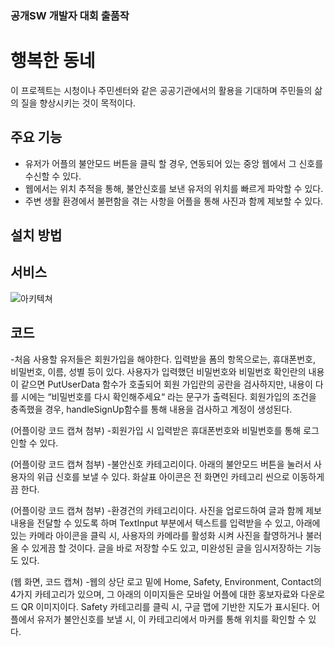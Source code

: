 ### 공개SW 개발자 대회 출품작

# 행복한 동네
이 프로젝트는 시청이나 주민센터와 같은 공공기관에서의 활용을 기대하며
주민들의 삶의 질을 향상시키는 것이 목적이다.

## 주요 기능

* 유저가 어플의 불안모드 버튼을 클릭 할 경우, 연동되어 있는 중앙 웹에서 그 신호를 수신할 수 있다.
* 웹에서는 위치 추적을 통해, 불안신호를 보낸 유저의 위치를 빠르게 파악할 수 있다.
* 주변 생활 환경에서 불편함을 겪는 사항을 어플을 통해 사진과 함께 제보할 수 있다.

## 설치 방법

## 서비스

![아키텍쳐](https://github.com/hyuntall/Activate/issues/2#issue-991137612)

## 코드


-처음 사용할 유저들은 회원가입을 해야한다.
입력받을 폼의 항목으로는, 휴대폰번호, 비밀번호, 이름, 성별 등이 있다.
사용자가 입력했던 비밀번호와 비밀번호 확인란의 내용이 같으면 PutUserData 함수가 호출되어 회원 가입란의 공란을 검사하지만, 내용이 다를 시에는 “비밀번호를 다시 확인해주세요“
라는 문구가 출력된다.
회원가입의 조건을 충족했을 경우, handleSignUp함수를 통해 내용을 검사하고 계정이 생성된다. 

(어플이랑 코드 캡쳐 첨부)
-회원가입 시 입력받은 휴대폰번호와 비밀번호를 통해 로그인할 수 있다.

(어플이랑 코드 캡쳐 첨부)
-불안신호 카테고리이다.
아래의 불안모드 버튼을 눌러서 사용자의 위급 신호를 보낼 수 있다.
화살표 아이콘은 전 화면인 카테고리 씬으로 이동하게끔 한다.

(어플이랑 코드 캡쳐 첨부)
-환경건의 카테고리이다.
사진을 업로드하여 글과 함께 제보내용을 전달할 수 있도록 하며
TextInput 부분에서 텍스트를 입력받을 수 있고,
아래에 있는 카메라 아이콘을 클릭 시, 사용자의 카메라를 활성화 시켜
사진을 촬영하거나 불러올 수 있게끔 할 것이다.
글을 바로 저장할 수도 있고, 미완성된 글을 임시저장하는 기능도 있다.



(웹 화면, 코드 캡쳐)
-웹의 상단 로고 밑에 Home, Safety, Environment, Contact의
4가지 카테고리가 있으며,
그 아래의 이미지들은 모바일 어플에 대한 홍보자료와 다운로드 QR 이미지이다.
Safety 카테고리를 클릭 시, 구글 맵에 기반한 지도가 표시된다.
어플에서 유저가 불안신호를 보낼 시, 이 카테고리에서 마커를 통해 위치를 확인할 수 있다.





